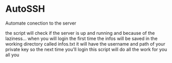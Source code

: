 # AutoSSH
Automate conection to the server

the script will check if the server is up and running
and because of the laziness... when you will login the first time the infos will be saved in the working directory called infos.txt it will have the username and path of your private key so the next time you'll login this script will do all the work for you all you
